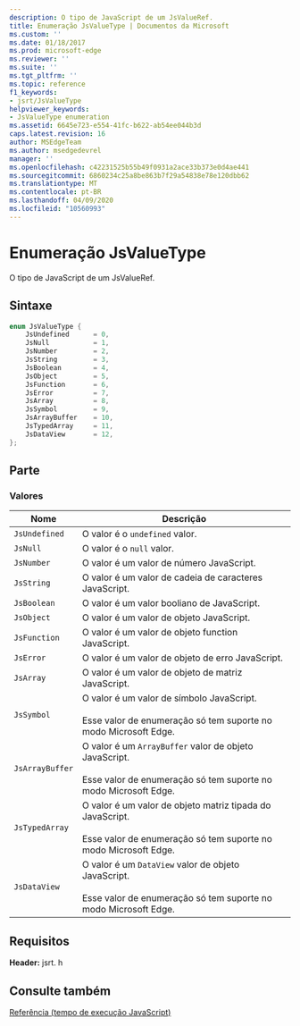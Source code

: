 ```yaml
---
description: O tipo de JavaScript de um JsValueRef.
title: Enumeração JsValueType | Documentos da Microsoft
ms.custom: ''
ms.date: 01/18/2017
ms.prod: microsoft-edge
ms.reviewer: ''
ms.suite: ''
ms.tgt_pltfrm: ''
ms.topic: reference
f1_keywords:
- jsrt/JsValueType
helpviewer_keywords:
- JsValueType enumeration
ms.assetid: 6645e723-e554-41fc-b622-ab54ee044b3d
caps.latest.revision: 16
author: MSEdgeTeam
ms.author: msedgedevrel
manager: ''
ms.openlocfilehash: c42231525b55b49f0931a2ace33b373e0d4ae441
ms.sourcegitcommit: 6860234c25a8be863b7f29a54838e78e120dbb62
ms.translationtype: MT
ms.contentlocale: pt-BR
ms.lasthandoff: 04/09/2020
ms.locfileid: "10560993"
---
```

# Enumeração JsValueType
O tipo de JavaScript de um JsValueRef.  
  
## Sintaxe  
  
```cpp  
enum JsValueType {  
    JsUndefined      = 0,  
    JsNull           = 1,  
    JsNumber         = 2,  
    JsString         = 3,  
    JsBoolean        = 4,  
    JsObject         = 5,  
    JsFunction       = 6,  
    JsError          = 7,  
    JsArray          = 8,  
    JsSymbol         = 9,  
    JsArrayBuffer    = 10,  
    JsTypedArray     = 11,  
    JsDataView       = 12,  
};  
```  
  
## Parte  
  
### Valores  
  
|Nome|Descrição|  
|----------|-----------------|  
|`JsUndefined`|O valor é o `undefined` valor.|  
|`JsNull`|O valor é o `null` valor.|  
|`JsNumber`|O valor é um valor de número JavaScript.|  
|`JsString`|O valor é um valor de cadeia de caracteres JavaScript.|  
|`JsBoolean`|O valor é um valor booliano de JavaScript.|  
|`JsObject`|O valor é um valor de objeto JavaScript.|  
|`JsFunction`|O valor é um valor de objeto function JavaScript.|  
|`JsError`|O valor é um valor de objeto de erro JavaScript.|  
|`JsArray`|O valor é um valor de objeto de matriz JavaScript.|  
|`JsSymbol`|O valor é um valor de símbolo JavaScript.<br /><br /> Esse valor de enumeração só tem suporte no modo Microsoft Edge.|  
|`JsArrayBuffer`|O valor é um `ArrayBuffer` valor de objeto JavaScript.<br /><br /> Esse valor de enumeração só tem suporte no modo Microsoft Edge.|  
|`JsTypedArray`|O valor é um valor de objeto matriz tipada do JavaScript.<br /><br /> Esse valor de enumeração só tem suporte no modo Microsoft Edge.|  
|`JsDataView`|O valor é um `DataView` valor de objeto JavaScript.<br /><br /> Esse valor de enumeração só tem suporte no modo Microsoft Edge.|  
  
## Requisitos  
 **Header:** jsrt. h  
  
## Consulte também  
 [Referência (tempo de execução JavaScript)](../chakra-hosting/reference-javascript-runtime.md)
